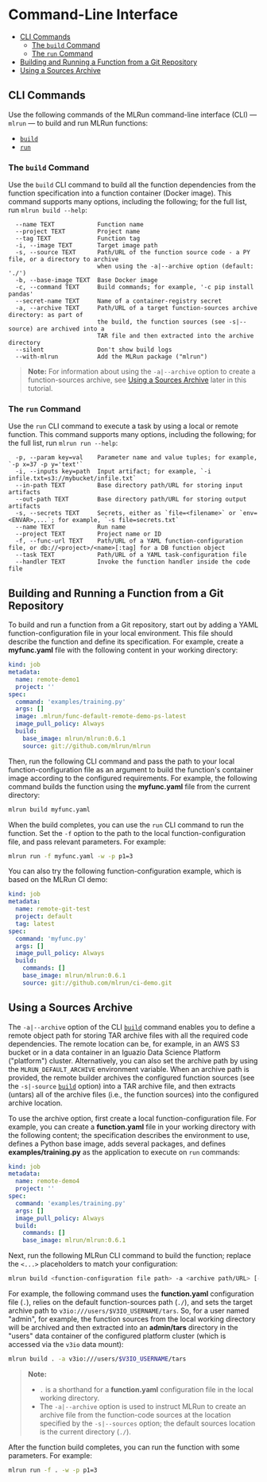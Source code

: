# Command-Line Interface  <!-- omit in toc -->

- [CLI Commands](#cli-commands)
  - [The `build` Command](#the-build-command)
  - [The `run` Command](#the-run-command)
- [Building and Running a Function from a Git Repository](#building-and-running-a-function-from-a-git-repository)
- [Using a Sources Archive](#using-a-sources-archive)

<a id="cli-commands"></a>
## CLI Commands

Use the following commands of the MLRun command-line interface (CLI) &mdash; `mlrun` &mdash; to build and run MLRun functions:

- [`build`](#cli-cmd-build)
- [`run`](#cli-cmd-run)

<a id="cli-cmd-build"></a>
### The `build` Command

Use the `build` CLI command to build all the function dependencies from the function specification into a function container (Docker image).
This command supports many options, including the following; for the full list, run `mlrun build --help`:

```text
  --name TEXT            Function name
  --project TEXT         Project name
  --tag TEXT             Function tag
  -i, --image TEXT       Target image path
  -s, --source TEXT      Path/URL of the function source code - a PY file, or a directory to archive
                         when using the -a|--archive option (default: './')
  -b, --base-image TEXT  Base Docker image
  -c, --command TEXT     Build commands; for example, '-c pip install pandas'
  --secret-name TEXT     Name of a container-registry secret
  -a, --archive TEXT     Path/URL of a target function-sources archive directory: as part of
                         the build, the function sources (see -s|--source) are archived into a
                         TAR file and then extracted into the archive directory 
  --silent               Don't show build logs
  --with-mlrun           Add the MLRun package ("mlrun")
```

> **Note:** For information about using the `-a|--archive` option to create a function-sources archive, see [Using a Sources Archive](#sources-archive) later in this tutorial.

<a id="cli-cmd-run"></a>
### The `run` Command

Use the `run` CLI command to execute a task by using a local or remote function.
This command supports many options, including the following; for the full list, run `mlrun run --help`:

```text
  -p, --param key=val    Parameter name and value tuples; for example, `-p x=37 -p y='text'`
  -i, --inputs key=path  Input artifact; for example, `-i infile.txt=s3://mybucket/infile.txt`
  --in-path TEXT         Base directory path/URL for storing input artifacts
  --out-path TEXT        Base directory path/URL for storing output artifacts
  -s, --secrets TEXT     Secrets, either as `file=<filename>` or `env=<ENVAR>,...`; for example, `-s file=secrets.txt`
  --name TEXT            Run name
  --project TEXT         Project name or ID
  -f, --func-url TEXT    Path/URL of a YAML function-configuration file, or db://<project>/<name>[:tag] for a DB function object
  --task TEXT            Path/URL of a YAML task-configuration file
  --handler TEXT         Invoke the function handler inside the code file
```

<a id="git-func"></a>
## Building and Running a Function from a Git Repository

To build and run a function from a Git repository, start out by adding a YAML function-configuration file in your local environment.
This file should describe the function and define its specification.
For example, create a **myfunc.yaml** file with the following content in your working directory:
```yaml
kind: job
metadata:
  name: remote-demo1
  project: ''
spec:
  command: 'examples/training.py'
  args: []
  image: .mlrun/func-default-remote-demo-ps-latest
  image_pull_policy: Always
  build:
    base_image: mlrun/mlrun:0.6.1
    source: git://github.com/mlrun/mlrun
```

Then, run the following CLI command and pass the path to your local function-configuration file as an argument to build the function's container image according to the configured requirements.
For example, the following command builds the function using the **myfunc.yaml** file from the current directory:
```sh
mlrun build myfunc.yaml
```

When the build completes, you can use the `run` CLI command to run the function.
Set the `-f` option to the path to the local function-configuration file, and pass relevant parameters.
For example:
```sh
mlrun run -f myfunc.yaml -w -p p1=3
```

You can also try the following function-configuration example, which is based on the MLRun CI demo:
```yaml
kind: job
metadata:
  name: remote-git-test
  project: default
  tag: latest
spec:
  command: 'myfunc.py'
  args: []
  image_pull_policy: Always
  build:
    commands: []
    base_image: mlrun/mlrun:0.6.1
    source: git://github.com/mlrun/ci-demo.git
```

<a id="sources-archive"></a>
## Using a Sources Archive

The `-a|--archive` option of the CLI [`build`](#cli-cmd-build) command enables you to define a remote object path for storing TAR archive files with all the required code dependencies.
The remote location can be, for example, in an AWS S3 bucket or in a data container in an Iguazio Data Science Platform ("platform") cluster.
Alternatively, you can also set the archive path by using the `MLRUN_DEFAULT_ARCHIVE` environment variable.
When an archive path is provided, the remote builder archives the configured function sources (see the `-s|-source` [`build`](#cli-cmd-build) option) into a TAR archive file, and then extracts (untars) all of the archive files (i.e., the function sources) into the configured archive location.
<!-- [IntInfo] MLRUN_DEFAULT_ARCHIVE is referenced in the code using
  `mlconf.default_archive` when using `from .config import config as mlconf`.
-->

To use the archive option, first create a local function-configuration file.
For example, you can create a **function.yaml** file in your working directory with the following content; the specification describes the environment to use, defines a Python base image, adds several packages, and defines **examples/training.py** as the application to execute on `run` commands:
```yaml
kind: job
metadata:
  name: remote-demo4
  project: ''
spec:
  command: 'examples/training.py'
  args: []
  image_pull_policy: Always
  build:
    commands: []
    base_image: mlrun/mlrun:0.6.1
```

Next, run the following MLRun CLI command to build the function; replace the `<...>` placeholders to match your configuration:

```sh
mlrun build <function-configuration file path> -a <archive path/URL> [-s <function-sources path/URL>]
```

For example, the following command uses the **function.yaml** configuration file (`.`), relies on the default function-sources path (`./`), and sets the target archive path to `v3io:///users/$V3IO_USERNAME/tars`.
So, for a user named "admin", for example, the function sources from the local working directory will be archived and then extracted into an **admin/tars** directory in the "users" data container of the configured platform cluster (which is accessed via the `v3io` data mount):

```sh
mlrun build . -a v3io:///users/$V3IO_USERNAME/tars
```

> **Note:**
> - `.` is a shorthand for a **function.yaml** configuration file in the local working directory.
> - The `-a|--archive` option is used to instruct MLRun to create an archive file from the function-code sources at the location specified by the `-s|--sources` option; the default sources location is the current directory (`./`).

After the function build completes, you can run the function with some parameters.
For example:

```sh
mlrun run -f . -w -p p1=3
```
